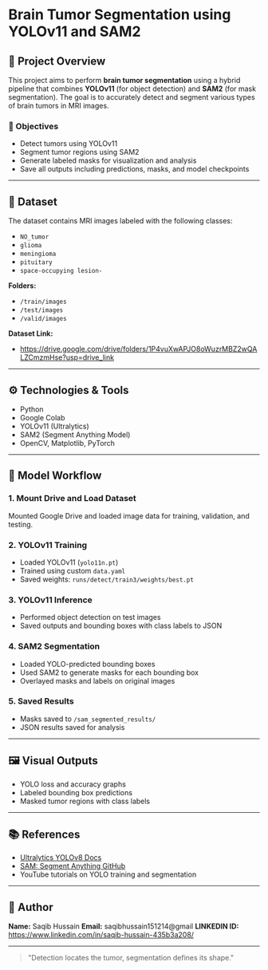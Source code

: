 # Brain Tumor Segmentation using YOLOv11 and SAM2

## 📌 Project Overview

This project aims to perform **brain tumor segmentation** using a hybrid pipeline that combines **YOLOv11** (for object detection) and **SAM2** (for mask segmentation). The goal is to accurately detect and segment various types of brain tumors in MRI images.

### 🎯 Objectives

* Detect tumors using YOLOv11
* Segment tumor regions using SAM2
* Generate labeled masks for visualization and analysis
* Save all outputs including predictions, masks, and model checkpoints

---

## 📁 Dataset

The dataset contains MRI images labeled with the following classes:

* `NO_tumor`
* `glioma`
* `meningioma`
* `pituitary`
* `space-occupying lesion-`

**Folders:**

* `/train/images`
* `/test/images`
* `/valid/images`

 **Dataset Link:**
  * https://drive.google.com/drive/folders/1P4vuXwAPJO8oWuzrMBZ2wQALZCmzmHse?usp=drive_link

---

## ⚙️ Technologies & Tools

* Python
* Google Colab
* YOLOv11 (Ultralytics)
* SAM2 (Segment Anything Model)
* OpenCV, Matplotlib, PyTorch

---

## 🧠 Model Workflow

### 1. Mount Drive and Load Dataset

Mounted Google Drive and loaded image data for training, validation, and testing.

### 2. YOLOv11 Training

* Loaded YOLOv11 (`yolo11n.pt`)
* Trained using custom `data.yaml`
* Saved weights: `runs/detect/train3/weights/best.pt`

### 3. YOLOv11 Inference

* Performed object detection on test images
* Saved outputs and bounding boxes with class labels to JSON

### 4. SAM2 Segmentation

* Loaded YOLO-predicted bounding boxes
* Used SAM2 to generate masks for each bounding box
* Overlayed masks and labels on original images

### 5. Saved Results

* Masks saved to `/sam_segmented_results/`
* JSON results saved for analysis

---

## 🖼️ Visual Outputs

* YOLO loss and accuracy graphs
* Labeled bounding box predictions
* Masked tumor regions with class labels

---

## 📚 References

* [Ultralytics YOLOv8 Docs](https://docs.ultralytics.com)
* [SAM: Segment Anything GitHub](https://github.com/facebookresearch/segment-anything)
* YouTube tutorials on YOLO training and segmentation

---

## 👤 Author

**Name:** Saqib Hussain
**Email:** saqibhussain151214@gmail
**LINKEDIN ID:** https://www.linkedin.com/in/saqib-hussain-435b3a208/

---

> "Detection locates the tumor, segmentation defines its shape."
